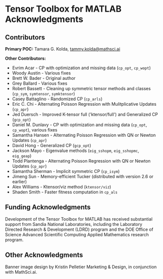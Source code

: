 # Tensor Toolbox for MATLAB Acknowledgments

## Contributors

**Primary POC:** Tamara G. Kolda, tammy.kolda@mathsci.ai

**Other Contributors:**
* Evrim Acar - CP with optimization and missing data (`cp_opt`, `cp_wopt`)
* Woody Austin - Various fixes
* Brett W. Bader - Original author
* Grey Ballard - Various fixes
* Robert Bassett - Cleaning up symmetric tensor methods and classes (`cp_sym`, `symtensor`, `symktensor`)
* Casey Battaglino - Randomized CP (`cp_arls`)
* Eric C. Chi - Alternating Poisson Regression with Mulitplicative Updates (`cp_apr`)
* Jed Duersch - Improved K-tensor full ('ktensor/full') and Generalized CP (`gcp_opt`)
* Daniel M. Dunlavy - CP with optimization and missing data (`cp_opt`, `cp_wopt`), various fixes
* Samantha Hansen - Alternating Poisson Regression with QN or Newton Updates (`cp_apr`)
* David Hong - Generalized CP (`gcp_opt`)
* Jackson Mayo - Eigenvalue methods (`eig_sshopm`, `eig_sshopmc`, `eig_geap`)
* Todd Plantenga - Alternating Poisson Regression with QN or Newton Updates (`cp_apr`)
* Samantha Sherman - Implicit symmetric CP (`cp_isym`)
* Jimeng Sun - Memory-efficient Tucker (distributed with version 2.6 or earlier)
* Alex Williams - Ktensor/viz method (`ktensor/viz`)
* Shaden Smith - Faster fitness computation in `cp_als`

## Funding Acknowledgments

Development of the Tensor Toolbox for MATLAB has received substantial support from
Sandia National Laboratories, including the Laboratory Directed Research & Development (LDRD) program
and the DOE Office of Science Advanced Scientific Computing Applied Mathematics research program.

## Other Acknowledgments

Banner image design by Kristin Pelletier Marketing & Design,
in conjunction with MathSci.ai.
